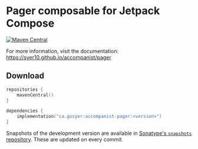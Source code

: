 # Pager composable for Jetpack Compose

[![Maven Central](https://img.shields.io/maven-central/v/ca.gosyer/accompanist-pager)](https://search.maven.org/search?q=g:com.google.accompanist)

For more information, visit the documentation: https://syer10.github.io/accompanist/pager

## Download

```kotlin
repositories {
    mavenCentral()
}

dependencies {
    implementation("ca.gosyer:accompanist-pager:<version>")
}
```

Snapshots of the development version are available in [Sonatype's `snapshots` repository][snap]. These are updated on every commit.

  [snap]: https://oss.sonatype.org/content/repositories/snapshots/com/google/accompanist/accompanist-pager/